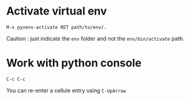 # Activate virtual env

`M-x pyvenv-activate RET path/to/env/.` 

Caution : just indicate the `env` folder and not the `env/bin/activate` path.

# Work with python console

`C-c C-c`

You can re-enter a cellule entry using `C-UpArrow`
